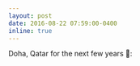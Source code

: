 ```yaml
---
layout: post
date: 2016-08-22 07:59:00-0400
inline: true
---
```


Doha, Qatar for the next few years 💙: 
